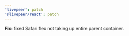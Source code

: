 ```yaml
---
'livepeer': patch
'@livepeer/react': patch
---
```


**Fix:** fixed Safari flex not taking up entire parent container.
